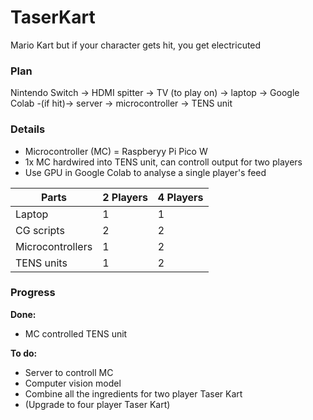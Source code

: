 # TaserKart

Mario Kart but if your character gets hit, you get electricuted


### Plan

Nintendo Switch -> HDMI spitter -> TV (to play on)
								-> laptop -> Google Colab -(if hit)-> server -> microcontroller -> TENS unit


### Details
- Microcontroller (MC) = Raspberyy Pi Pico W
- 1x MC hardwired into TENS unit, can controll output for two players 
- Use GPU in Google Colab to analyse a single player's feed



| Parts  | 2 Players     | 4 Players |
|--------------|-----------|------------|
| Laptop | 1 | 1  |
| CG scripts| 2  |  2  |
|Microcontrollers | 1 | 2 |
|TENS units | 1 | 2 |



### Progress

**Done:**
- MC controlled TENS unit

**To do:**
- Server to controll MC
- Computer vision model
- Combine all the ingredients for two player Taser Kart
- (Upgrade to four player Taser Kart)